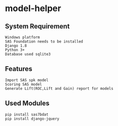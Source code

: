 # model-helper

## System Requirement
	Windows platform
	SAS Foundation needs to be installed
	Django 1.8
	Python 3+
	Database used sqlite3
	
## Features
	Import SAS spk model
	Scoring SAS model
	Generate Lift(ROC,Lift and Gain) report for models
	
## Used Modules
	pip install sas7bdat
	pip install django-jquery
		
